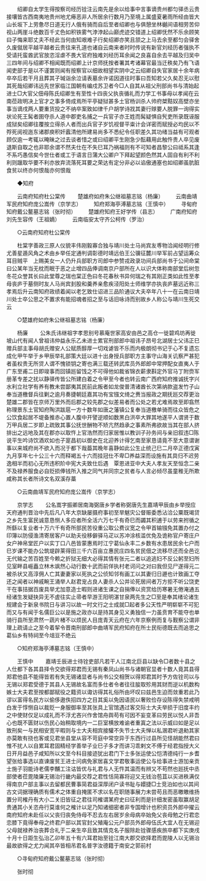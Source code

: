 <!-- { "loadSidebar": true } -->
　　绍卿自太学生得按察司经历铨注云南先是余以给事中言事谪贵州都匀驿丞云贵接壤皆古西南夷地贵州地尤瘠恶非人所居余行数月乃至境上属盛夏暑雨所经由皆大山长坂下上劳惫尽日道无行人俄有骑而自后至者绍卿也与俱憩坐林樾间语相劳苦仰视山两崖斗绝数百千丈色如积铁雾气浡浡起山巅虎迹交错道上绍卿怃然不乐余顾笑曰子悔来耶丈夫不经此当何由知艰难子行矣绍卿亦笑且颔之上马去余至都匀会驿舍久废僦居平越平越者云贵往来孔道也诸自云南来者时时传说有新官刘经历者强执不受请托蛮酋武官放恣淫虐不畏大官府独难刘经历耳余闻之良喜自余去平越及归吴中三四年间与绍卿不相闻既而绍卿上计京师抚按者署其考诸幕官最当迁秩矣乃有飞语闻吏部于是以不谨罢则闻有按察官以细故相望实阴中之云绍卿自失官家居十余年病卒卒后若干月且葬其子瑊诣余泣请表墓余许诺因道往时事曰吾知若父久矣忍无以慰其死哉绍卿讳远先世家临江国朝有编戍苏卫者今□人自其从祖父刑部尚书与清始起进士□大官父佃母陈氏绍卿生有至性十四丧父执丧循礼而力学工书事母以孝闻在云南莅政明决上官才之事多倚成焉所平亭疑狱甚多土官杨训杀人帅府桀黠奴高壁亦坐事当谪戌两人要重货投之不纳卒案致如律千户胡学诗戕其妻行赇要人脱罪一询得实状论死王髯者圉夺杀人道中郡吏名捕之一兵官子亦王姓而髯疑惧自髠吏所录既诬服成狱矣绍卿往覆按立得杀人者而出兵官子岁饥视督平粜计会详密而赋授必均民以不殍死阅视迤东诸郡庾积奸蠧清他所建易尚多不悉纪令任职差久其功绪当益有可观者顾仅逾一考辄以晻昧之过去谈者惜之或曰绍卿平生刚急少酝藉用此触忤贵人卒见废退斯自取之也非耶余谓不然夫仕在不失巳耳乃祸福则有不可知者昌黎公曰祗系其逢不系巧愚信矣今世仕者或工于语言日蒲大公卿户下拜起望颜色然其人固自有利不利利则躐取华要不利亦放弃流落死耳要之荣达有定分非必以谄傲通塞也如绍卿虽肮脏食贫以终亦何恨哉亦何恨哉 

　　◆知府 

　　云南府知府杜公棠传 
　　楚雄府如府朱公继祖墓志铭（杨廉） 
　　云南曲靖军民府知府庞公嵩传（京学志） 
　　知府郑海亭溥墓志铭（王慎中） 
　　寻甸府知府戴公鳌墓志铭（张时彻） 
　　楚雄府知府王好学传（县志） 
　　广南府知府刘先生容传（王祖嫡） 
　　云南临安太守齐公柯传（罗治） 

　　○云南府知府杜公棠传 

　　杜棠字善政三原人仪貌丰伟刚毅寡合独与靖川处士马尚宾友尃物洽闻经明行修尤善星遁风角之术由乡举任定通判调彰德时靖远伯王公骥征麓川举军前占望运筹众耳目贼平　上赐美女一人仍升兵部职方司郎中参赞戎政录功间兵部尚书于公间命棠曰公某年当无枕而眠于恶之止增四品俸调南京户部所在人以识大体称南部堂后树忽冬花众誉其长曰此堂尊之瑞也棠正色曰冬花春秋书异何瑞之有其刚正类如此性至孝母丧庐于墓侧时友人马尚宾刲股和羹养亲愈疾泾阳处士师维学亦执丧庐墓远近称三孝焉后升云南知府政绩着闻以老乞致仕诏进三品阶通议大夫卒年八十一在云南日靖川处士卒公思之不置求有能招魂者招之至与话旧咏诗而别故乡人称公与靖川生死交云 

　　○楚雄府如府朱公继祖墓志铭（杨廉） 

　　杨廉 
　　公朱氏讳继祖字孝思别号慕庵世家高安由邑之高仓一徙碧鸡坊再徙坡山代有闻人曾祖讳仲益永乐乙未进士累官刑部郎中祖讳子昂号北湖居士父讳正巳赠兵部主事母胡氏赠安人公赋质醇厚一切戏谑皆不乐而内极朗彻书记于心不复遗忘成化甲午举于乡甲辰举礼部策大廷以进十出身授兵部职方主事守山海关讥察严甚犯者虽权贵无所贷人谓不愧锁钥之寄也满三载还转武库员外郎郎中常押配女直夷人于广东至甫二日即竣事而回镇廵留饯之不可得他如裁省锦衣薪隶斟定外官马丁附赍军册革专差之扰以静驿传皆公所建白着之令甲至今者也转云南广西府知府推诚抚字兴水利立社学有养有教未尝鄙夷其民前此叛者如龙俊普清诸酋长次第纳款盗发竹子山奉当道檄督兵往剿之逾月奏捷朝廷嘉其功有宝镪文绮之赉当报政之期抚廵交荐更治楚雄二郡皆在京师万里外而后郡之较先郡之似差易者而公处之若尤难焉故至即翕然称理景东土官知府陶洪跋扈一方十数年如唐之藩镇公复奉当道檄单骑而往众皆危之公饮食起居不堤备推赤心置人腹中开譬逆顺如数黑白洪卒大罪其地遂平人谓贤于数万甲兵居二岁即上疏致其事公抚世酬物不矫亢然趋承之事素所弗欲故当其在部人挤排出之远地及其在郡亦以取忤上官浩然而归家居惟以教训子孙务间与亲旧叙违□陈说平生吟诗饮酒欢如也子寔昌初以御史在北迎养计得乞南至家恳请竟不至大意谓谢事以来城府尚不欲入而况于都下哉葢其晚年喜静如此公生止统己巳二月卒正德戊寅九月享年七十公三十六而释褐五十六而挂冠仕不卑□养益深而设施有其具归不迟劳逸相半而初心无所违积阶中宪大夫致仕后遇　覃恩进亚中大夫人孝友天至恒念二亲不及禄养服食必自贬损俸钱所入推之同气并同宗之贫者与人言必倾尽虽童稚无所欺咸称其长者所诗文名双溪存藁 

　　○云南曲靖军民府知府庞公嵩传（京学志） 

　　京学志 
　　公名嵩字振卿居南海弼唐乡学者称弼唐先生嘉靖甲辰由乡举授应天府通判晋治中先后凡八年大京缺屡摄府事初至旱魃灾公督赈委悉沾洽公粟既竭贷之乡先生富民诚意恳恻人多应者所全活六万七千有奇巳而蠲其积逋于以劳来拊循之所繇以复业者十万六千有奇所部民苦役重公取公费议宽之令甲首输镪免其置办付之印簿以防侵渔清寄居客户以助夫役移僻驿马疋以苏冲涂核滥优免及诡称官户寄庄户女户神帛堂匠户以实丁口八邑皆蒙惠焉时江宁葛仙永丰二乡数有水患居民余七户而巳岁课不能办公筑堤辟莱得田三千六百亩立惠民庄四名贫民佃之流移尽还而全邑讫无代输之苦百姓至今赖之折狱无细大必得其情有张元二者以追逃妇不反公躬至妇所见室畔县崕矗立林木飒然心动行数十武而前佯执村老诃问之对曰我但见尸遂得元二被杀状又高淳佣人亡其妻妻家以死执之公侦知邻有画工以其妻归日遯也计致画工夺还之闻者以神戚畹王涌举人赵君宠占良人妻杀人公并论死居间者万方拒不听公饶吏干在事拮据百废具举尤加意造士暇则进诸生课之自捐俸以资赏给历寒暑无倦淹通五经诸生发疑抉异无不虗往实止帚者早游王阳明湛甘泉两先生之□至是奉其绪论诸生规建会于新泉书院日与讲习以故一时文行之士成就□起者多公天性严明崭崭不可犯而又与有闻于名儒巨公以是施之政亦以是持其身见义勇独信一力虽贲育不能夺也单骑行县所至肃然一蔬片楮不以烦民人目庞青天云府在六年京察例而复与觐察公谓非理上疏请止之至今着挈令晋南刑部郎中曲靖军民府知府在所士民衔德既去而追思之葛仙乡有特祠至今俎豆不绝云 

　　○知府郑海亭溥墓志铭（王慎中） 

　　王慎中 
　　嘉靖壬辰进士待铨吏部凡若干人江南北巨县以缺令□者数十县之人仕都下各其县择令交欲得郑君而无锡有秦凤山尚书与诸朝官显者十数人竟其县得郑君他县不能得皆若有失无锡诸显者与尚书公交相贺以得郑君其时予方佐铨司以与无锡以郑君受德于其县人无锡故名富而多仕者令者往往朘取殄用其财而逆以机数构嫉士大夫君至按都鄙赋役之籍资以诹访得其礼俗所由坏叹曰兹邑生迫而敛重若此乃谬以富得名民方以偷侈遨佚招四方之目其奚以免因语民以奢败俭存设陈得失禁戒明白发于惇恻自以裁贬一身服御率至其张具上官馆遇过客交际士大夫举损于旧度丰约之中使财仅足以成礼而不浮尤吝兴作舍馆舟舆苟有可因不妄变革曰劳民以悦人非吾心也既不匮财以伤民心始稍取境内一二巨室横放难谕者重寘之法以示威曰如是足以致刑矣一与民相安宽平暇则与士大夫相宾接驩不失节士大夫惮以私溷君听退勑其家亦莫敢有挠也客或见君坐县堂从容不苛庭中常空异于东西行过县所见怪胡能然君曰惟不扰人以自累耳君固精经学善举子业巳子多才而讲习乖剌文不傅于经君指授大义日开月益邑子咸知所以文至今科目接迹犹出君门下士多张运使公恺清德纯行一乡耆望张给事选以直谏废贫王进士问病免家居喜文学君敬事运使公与给事进士游加亲贡士施子羽能诗老儒李黼工注诂皆优与礼君与人无忤其温而有辨又不苟然也廵抚中丞部使者莅毘陵廉无锡治行畿内最交荐之君性恬简寡将迎又无钱治苞苴以买进秩满仅得南京户部主事以去留都民曹事简君益深厚闭户读书耻与嬛捷□士竞泊如也以其间古文词据理确质有儒术之体重自掩匿不求以名在职随事展力未尝苟且而恶皦皦维扬置分司榷丹有大小二关旧皆征之君往司榷谓某府史曰征利而是针细发密虽取赢胡足贵通其小关恣舟行莫谁何之榷计以足乃知诸细密者非专国增计也积资员外郎中擢云南府知府未赴任以父丧归丧免侍母不忍去左右居岁余母病卒始免父丧母勉之行君恋恋膝下竟得奉母之终君户部以其官封父殖庵公元户部员外郎母伍氏大宜人在无锡迎父母就禄养治丧葬合礼于二亲生卒且致其情克名子服除赴铨骤感疾旅卒都下实庚戌十月十日距生弘治乙卯年五十有六耳君始至铨江南大郡交欲择君而毘陵人以无锡治最故欲得之尤力闻其卒皆相吊君名普字汝德籍于南安之郭前村 

　　○寻甸府知府戴公鳌墓志铭（张时彻） 

　　张时彻 
